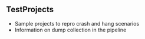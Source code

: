 ## TestProjects
- Sample projects to repro crash and hang scenarios
- Information on dump collection in the pipeline
